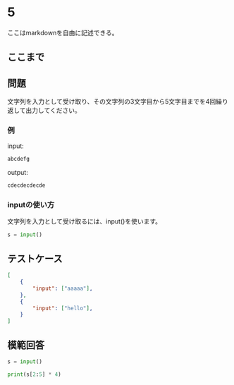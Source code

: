# 5

ここはmarkdownを自由に記述できる。

ここまで
---
## 問題

文字列を入力として受け取り、その文字列の3文字目から5文字目までを4回繰り返して出力してください。

### 例

input:
```sh
abcdefg
```

output:

```sh
cdecdecdecde
```

### inputの使い方

文字列を入力として受け取るには、input()を使います。

```python
s = input()
```

## テストケース

```json
[
	{
		"input": ["aaaaa"],
	},
	{
		"input": ["hello"],
	}
]
```

## 模範回答

```python
s = input()

print(s[2:5] * 4)
```
